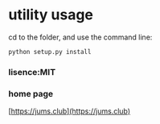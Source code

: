 # utility usage

cd to the folder, and use the command line:
```buildoutcfg
python setup.py install
```


### lisence:MIT

### home page
[https://jums.club](https://jums.club)


